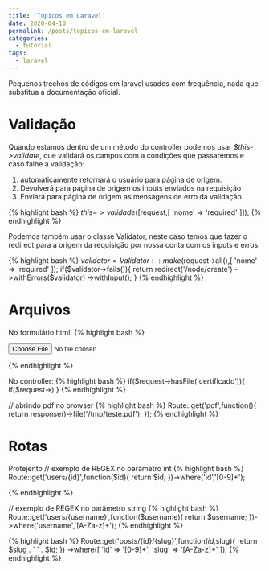 ```yaml
---
title: 'Tópicos em Laravel'
date: 2020-04-10
permalink: /posts/topicos-em-laravel
categories:
  - tutorial
tags:
  - laravel
---
```


Pequenos trechos de códigos em laravel usados com frequência, nada que substitua
a documentação oficial.

# Validação

Quando estamos dentro de um método do controller podemos usar *$this->validate*,
que validará os campos com a condições que passaremos e caso falhe a validação: 
1. automaticamente retornará o usuário para página de origem. 
2. Devolverá para página de origem os inputs enviados na requisição 
3. Enviará para página de origem as mensagens de erro da validação

{% highlight bash %}
$this->validade([$request,[
  'nome' => 'required'
]]);
{% endhighlight %}

Podemos também usar o classe Validator, neste caso temos que fazer o redirect
para a origem da requisição por nossa conta com os inputs e erros.

{% highlight bash %}
$validator = Validator::make($request->all(),[
  'nome' => 'required'
]);
if($validator->fails()){
  return redirect('/node/create')
          ->withErrors($validator)
          ->withInput();
}
{% endhighlight %}

# Arquivos

No formulário html:
{% highlight bash %}
<form method="POST" enctype="multipart/form-data">
  <input type="file" name="certificado">
</form>
{% endhighlight %}

No controller:
{% highlight bash %}
if($request->hasFile('certificado')){
  if($request->)
}
{% endhighlight %}

// abrindo pdf no browser
{% highlight bash %}
Route::get('pdf',function(){
    return response()->file('/tmp/teste.pdf');
});
{% endhighlight %}

# Rotas
Protejento 
// exemplo de REGEX no parâmetro int
{% highlight bash %}
Route::get('users/{id}',function($id){
    return $id;
})->where('id','[0-9]+');

{% endhighlight %}


// exemplo de REGEX no parâmetro string
{% highlight bash %}
Route::get('users/{username}',function($username){
    return $username;
})->where('username','[A-Za-z]+');
{% endhighlight %}

{% highlight bash %}
Route::get('posts/{id}/{slug}',function($id,$slug){
    return $slug . ' ' .  $id;
})
->where([
    'id' => '[0-9]+',
    'slug' => '[A-Za-z]+'
]);
{% endhighlight %}


